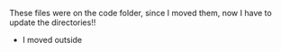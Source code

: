 These files were on the code folder, since I moved them, now I have to update the directories!!

- I moved outside